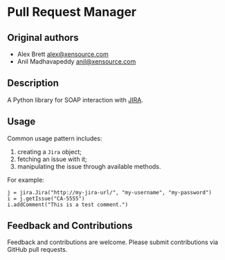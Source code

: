 # Pull Request Manager

## Original authors

* Alex Brett <alex@xensource.com>
* Anil Madhavapeddy <anil@xensource.com>

## Description

A Python library for SOAP interaction with
[JIRA](http://www.atlassian.com/software/jira/).

## Usage

Common usage pattern includes:

1. creating a `Jira` object;
2. fetching an issue with it;
3. manipulating the issue through available methods.

For example:

    j = jira.Jira("http://my-jira-url/", "my-username", "my-password")
    i = j.getIssue("CA-5555")
    i.addComment("This is a test comment.")

## Feedback and Contributions

Feedback and contributions are welcome. Please submit contributions
via GitHub pull requests.
